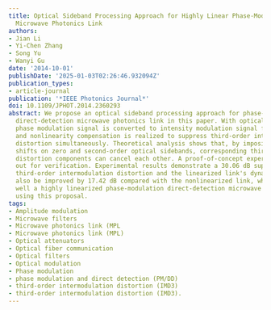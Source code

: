 ```yaml
---
title: Optical Sideband Processing Approach for Highly Linear Phase-Modulation/Direct-Detection
  Microwave Photonics Link
authors:
- Jian Li
- Yi-Chen Zhang
- Song Yu
- Wanyi Gu
date: '2014-10-01'
publishDate: '2025-01-03T02:26:46.932094Z'
publication_types:
- article-journal
publication: '*IEEE Photonics Journal*'
doi: 10.1109/JPHOT.2014.2360293
abstract: We propose an optical sideband processing approach for phase-modulation
  direct-detection microwave photonics link in this paper. With optical sideband processing,
  phase modulation signal is converted to intensity modulation signal for direct detection
  and nonlinearity compensation is realized to suppress third-order intermodulation
  distortion simultaneously. Theoretical analysis shows that, by imposing proper phase
  shifts on zero and second-order optical sidebands, corresponding third-order intermodulation
  distortion components can cancel each other. A proof-of-concept experiment is carried
  out for verification. Experimental results demonstrate a 30.06 dB suppression of
  third-order intermodulation distortion and the linearized link's dynamic range can
  also be improved by 17.42 dB compared with the nonlinearized link, which verify
  well a highly linearized phase-modulation direct-detection microwave photonics link
  using this proposal.
tags:
- Amplitude modulation
- Microwave filters
- Microwave photonics link (MPL
- Microwave photonics link (MPL)
- Optical attenuators
- Optical fiber communication
- Optical filters
- Optical modulation
- Phase modulation
- phase modulation and direct detection (PM/DD)
- third-order intermodulation distortion (IMD3)
- third-order intermodulation distortion (IMD3).
---
```

